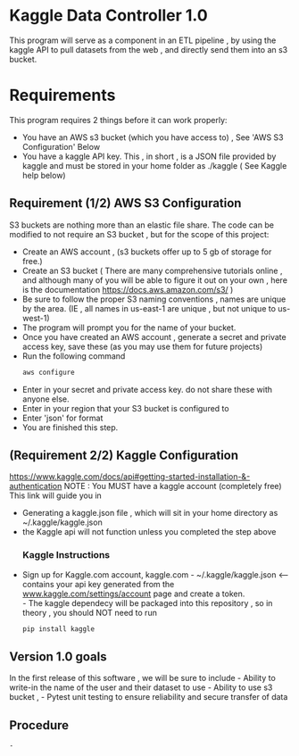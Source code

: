 # Kaggle Data Controller 1.0
This program will serve as a component in an ETL pipeline , by using the kaggle API to pull datasets from the web , and directly send them into an s3 bucket.

# Requirements 
This program requires 2 things before it can work properly:
- You have an AWS s3 bucket (which you have access to) , See 'AWS S3 Configuration' Below
- You have a kaggle API key. This , in short , is a JSON file provided by kaggle and must be stored in your
  home folder as ./kaggle ( See Kaggle help below)

## Requirement (1/2) AWS S3 Configuration 
S3 buckets are nothing more than an elastic file share. The code can be modified to not require an S3 bucket , but for the scope of this project: 
- Create an AWS account , (s3 buckets offer up to 5 gb of storage for free.) 
- Create an S3 bucket ( There are many comprehensive tutorials online , and although many of you will be able to figure it out on your own , here is the
 documentation https://docs.aws.amazon.com/s3/ ) 
- Be sure to follow the proper S3 naming conventions , names are unique by the area. (IE , all names in us-east-1 are unique , but not unique to us-west-1) 
- The program will prompt you for the name of your bucket. 
- Once you have created an AWS account , generate a secret and private access key, save these (as you may use them for future projects) 
- Run the following command  
    ```bash 
    aws configure
    ```
- Enter in your secret and private access key. do not share these with anyone else. 
- Enter in your region that your S3 bucket is configured to 
- Enter 'json' for format 
- You are finished this step. 
## (Requirement 2/2) Kaggle Configuration
https://www.kaggle.com/docs/api#getting-started-installation-&-authentication
NOTE : You MUST have a kaggle account (completely free)
This link will guide you in 
- Generating a kaggle.json file , which will sit in your home directory as ~/.kaggle/kaggle.json 
- the Kaggle api will not function unless you completed the step above 
    ###  Kaggle Instructions   
- Sign up for Kaggle.com account, kaggle.com 
        - ~/.kaggle/kaggle.json  <-- contains your api key generated from the www.kaggle.com/settings/account page and create a token.  
        - The kaggle dependecy will be packaged into this repository , so in theory , you should NOT need to run  
    ```bash
    pip install kaggle
    ```       
## Version 1.0 goals
In the first release of this software , we will be sure to include
    - Ability to write-in the name of the user and their dataset to use
    - Ability to use s3 bucket ,
    - Pytest unit testing to ensure reliability and secure transfer of data

## Procedure
    -
